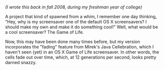 *(I wrote this back in fall 2008, during my freshman year of college)*

A project that kind of spawned from a whim, I remember one day thinking, "Hey, why is my screensaver one of the default OS X screensavers? I should make my own and make it do something cool!" Well, what would be a cool screensaver? The Game of Life.

Now, this may have been done many times before, but my version incorporates the "fading" feature from Mirek's Java Cellebration, which I haven't seen (yet) in an OS X Game of Life screensaver. In other words, the cells fade out over time, which, at 12 generations per second, looks pretty darned snazzy.
